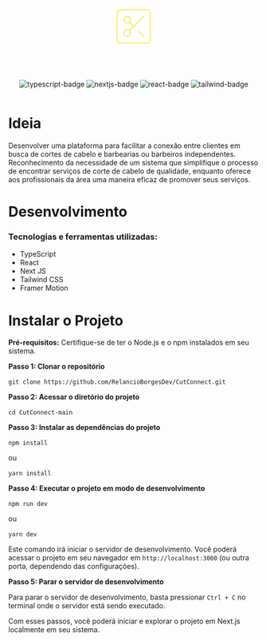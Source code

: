 <div align="center" style="margin-bottom: 10px;">

![Project Logo](./public/Favicon.png)

</div>

<div align="center" style="display: flex; gap: 10px; align-items:center; justify-content: center; margin-top:50px;">

![typescript-badge](https://img.shields.io/badge/TypeScript-007ACC?style=for-the-badge&logo=typescript&logoColor=white)
![nextjs-badge](https://img.shields.io/badge/next.js-000000?style=for-the-badge&logo=nextdotjs&logoColor=white)
![react-badge](https://img.shields.io/badge/React-20232A?style=for-the-badge&logo=react&logoColor=61DAFB)
![tailwind-badge](https://img.shields.io/badge/Tailwind_CSS-38B2AC?style=for-the-badge&logo=tailwind-css&logoColor=white)

</div>

# Ideia

Desenvolver uma plataforma para facilitar a conexão entre clientes em busca de cortes de cabelo e barbearias ou barbeiros independentes.
Reconhecimento da necessidade de um sistema que simplifique o processo de encontrar serviços de corte de cabelo de qualidade, enquanto oferece aos profissionais da área uma maneira eficaz de promover seus serviços.

# Desenvolvimento

### Tecnologias e ferramentas utilizadas:

- TypeScript
- React
- Next JS
- Tailwind CSS
- Framer Motion

# Instalar o Projeto

**Pré-requisitos:**
Certifique-se de ter o Node.js e o npm instalados em seu sistema.

**Passo 1: Clonar o repositório**
```
git clone https://github.com/RelancioBorgesDev/CutConnect.git
```

**Passo 2: Acessar o diretório do projeto**
```
cd CutConnect-main
```

**Passo 3: Instalar as dependências do projeto**
```
npm install
```
ou
```
yarn install
```


**Passo 4: Executar o projeto em modo de desenvolvimento**
```
npm run dev
```
ou
```
yarn dev
```

Este comando irá iniciar o servidor de desenvolvimento. Você poderá acessar o projeto em seu navegador em `http://localhost:3000` (ou outra porta, dependendo das configurações).

**Passo 5: Parar o servidor de desenvolvimento**

Para parar o servidor de desenvolvimento, basta pressionar `Ctrl + C` no terminal onde o servidor está sendo executado.

Com esses passos, você poderá iniciar e explorar o projeto em Next.js localmente em seu sistema.
